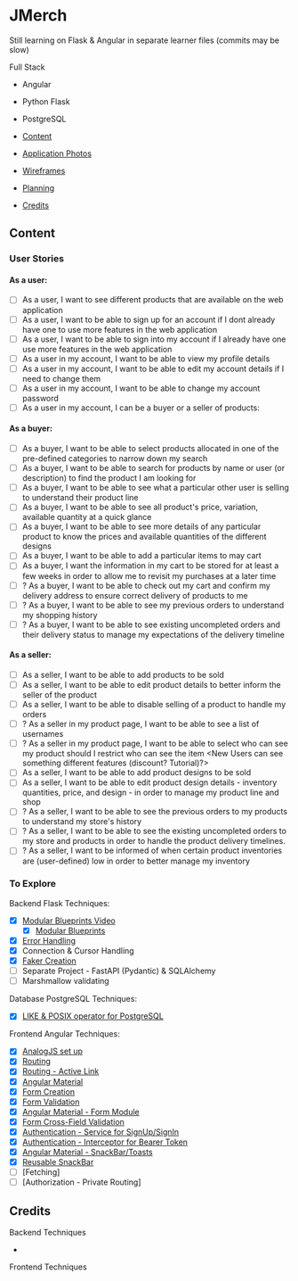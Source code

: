 # JMerch

Still learning on Flask & Angular in separate learner files (commits may be slow)

Full Stack

- Angular
- Python Flask
- PostgreSQL

- [Content](#content-&-features)
- [Application Photos](#screengrabs-of-application)
- [Wireframes](#wireframes)
- [Planning](#planning)
- [Credits](#credits)

## Content

### User Stories

#### As a user:

- [ ] As a user, I want to see different products that are available on the web application
- [ ] As a user, I want to be able to sign up for an account if I dont already have one to use more features in the web application
- [ ] As a user, I want to be able to sign into my account if I already have one use more features in the web application
- [ ] As a user in my account, I want to be able to view my profile details
- [ ] As a user in my account, I want to be able to edit my account details if I need to change them
- [ ] As a user in my account, I want to be able to change my account password
- [ ] As a user in my account, I can be a buyer or a seller of products:

#### As a buyer:

- [ ] As a buyer, I want to be able to select products allocated in one of the pre-defined categories to narrow down my search
- [ ] As a buyer, I want to be able to search for products by name or user (or description) to find the product I am looking for
- [ ] As a buyer, I want to be able to see what a particular other user is selling to understand their product line
- [ ] As a buyer, I want to be able to see all product's price, variation, available quantity at a quick glance
- [ ] As a buyer, I want to be able to see more details of any particular product to know the prices and available quantities of the different designs
- [ ] As a buyer, I want to be able to add a particular items to may cart
- [ ] As a buyer, I want the information in my cart to be stored for at least a few weeks in order to allow me to revisit my purchases at a later time
- [ ] ? As a buyer, I want to be able to check out my cart and confirm my delivery address to ensure correct delivery of products to me
- [ ] ? As a buyer, I want to be able to see my previous orders to understand my shopping history
- [ ] ? As a buyer, I want to be able to see existing uncompleted orders and their delivery status to manage my expectations of the delivery timeline

#### As a seller:

- [ ] As a seller, I want to be able to add products to be sold
- [ ] As a seller, I want to be able to edit product details to better inform the seller of the product
- [ ] As a seller, I want to be able to disable selling of a product to handle my orders
- [ ] ? As a seller in my product page, I want to be able to see a list of usernames
- [ ] ? As a seller in my product page, I want to be able to select who can see my product should I restrict who can see the item <New Users can see something different features (discount? Tutorial)?>
- [ ] As a seller, I want to be able to add product designs to be sold
- [ ] As a seller, I want to be able to edit product design details - inventory quantities, price, and design - in order to manage my product line and shop
- [ ] ? As a seller, I want to be able to see the previous orders to my products to understand my store's history
- [ ] ? As a seller, I want to be able to see the existing uncompleted orders to my store and products in order to handle the product delivery timelines.
- [ ] ? As a seller, I want to be informed of when certain product inventories are (user-defined) low in order to better manage my inventory

### To Explore

Backend Flask Techniques:

- [x] [Modular Blueprints Video](https://www.youtube.com/watch?v=pjVhrIJFUEs)
  - [x] [Modular Blueprints](https://flask.palletsprojects.com/en/stable/blueprints/)
- [x] [Error Handling](https://flask.palletsprojects.com/en/stable/api/#flask.Flask.errorhandler)
- [x] Connection & Cursor Handling
- [x] [Faker Creation](https://faker.readthedocs.io/en/master/providers/faker.providers.profile.html)
- [ ] Separate Project - FastAPI (Pydantic) & SQLAlchemy
- [ ] Marshmallow validating

Database PostgreSQL Techniques:

- [x] [LIKE & POSIX operator for PostgreSQL](https://www.postgresql.org/docs/current/functions-matching.html)

Frontend Angular Techniques:

- [x] [AnalogJS set up](https://www.npmjs.com/package/@analogjs/vite-plugin-angular)
- [x] [Routing ](https://www.youtube.com/watch?v=BUDQTd1DQAg)
- [x] [Routing - Active Link](https://angular.dev/api/router/RouterLinkActive)
- [x] [Angular Material](https://material.angular.dev/guide/theming)
- [x] [Form Creation](https://www.youtube.com/watch?v=U9Xo0wXZIAg)
- [x] [Form Validation](https://angular.dev/api/forms/FormControl)
- [x] [Angular Material - Form Module](https://material.angular.dev/components/form-field/overview)
- [x] [Form Cross-Field Validation](https://angular.dev/guide/forms/form-validation#cross-field-validation)
- [x] [Authentication - Service for SignUp/SignIn](https://medium.com/@matheusluna96/authentication-and-authorization-in-angular-0697ab16e465)
- [x] [Authentication - Interceptor for Bearer Token](https://medium.com/@matheusluna96/authentication-and-authorization-in-angular-0697ab16e465)
- [x] [Angular Material - SnackBar/Toasts](https://material.angular.dev/components/snack-bar/overview)
- [x] [Reusable SnackBar](https://stackoverflow.com/questions/42761039/how-to-use-snackbar-on-service-to-use-in-every-component-in-angular-2)
- [ ] [Fetching]
- [ ] [Authorization - Private Routing]

## Credits

Backend Techniques

-

Frontend Techniques
